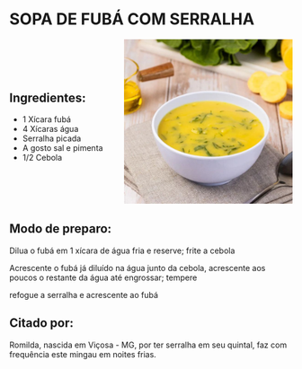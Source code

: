 # SOPA DE FUBÁ COM SERRALHA

<div style="display: flex; align-items: center; justify-content: space-between;">

<div>

## Ingredientes:

- 1 Xícara fubá
- 4 Xícaras água
- Serralha picada
- A gosto sal e pimenta
- 1/2 Cebola

</div>

<div>

<img src="../assets/serralha.jpeg" alt="Sopa de fuba com serralha" style="width: 300px; height: auto;">

</div>

</div>

## Modo de preparo:

Dilua o fubá em 1 xícara de água fria e reserve; frite a cebola

Acrescente o fubá já diluído na água junto da cebola, acrescente aos poucos o restante da água até engrossar; tempere

refogue a serralha e acrescente ao fubá

## Citado por:

Romilda, nascida em Viçosa - MG, por ter serralha em seu quintal, faz com frequência este mingau em noites frias.
